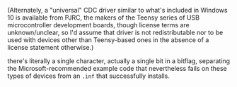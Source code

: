 (Alternately, a "universal" CDC driver similar to what's included in Windows 10 is available from PJRC, the makers of the Teensy series of USB microcontroller development boards, though license terms are unknown/unclear, so I'd assume that driver is not redistributable nor to be used with devices other than Teensy-based ones in the absence of a license statement otherwise.)





there's literally a single character, actually a single bit in a bitflag, separating the Microsoft-recommended example code that nevertheless fails on these types of devices from an `.inf` that successfully installs.
